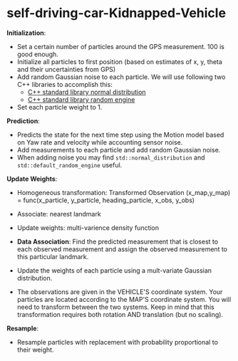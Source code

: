 # self-driving-car-Kidnapped-Vehicle


**Initialization**:
- Set a certain number of particles around the GPS measurement. 100 is good enough.
- Initialize all particles to first position (based on estimates of x, y, theta and their uncertainties from GPS)
- Add random Gaussian noise to each particle. We will use following two C++ libraries to accomplish this:
    - [C++ standard library normal distribution](http://en.cppreference.com/w/cpp/numeric/random/normal_distribution) 
    - [C++ standard library random engine](http://www.cplusplus.com/reference/random/default_random_engine/)
- Set each particle weight to 1. 

**Prediction**:
- Predicts the state for the next time step using the Motion model based on Yaw rate and velocity while accounting sensor noise.
- Add measurements to each particle and add random Gaussian noise.
- When adding noise you may find ```std::normal_distribution``` and ```std::default_random_engine``` useful.

**Update Weights**:
- Homogeneous transformation: Transformed Observation (x_map,y_map) = func(x_particle, y_particle, heading_particle, x_obs, y_obs)
- Associate: nearest landmark
- Update weights: multi-varience density function


- **Data Association**: Find the predicted measurement that is closest to each observed measurement and assign the observed measurement to this particular landmark.
- Update the weights of each particle using a mult-variate Gaussian distribution. 
- The observations are given in the VEHICLE'S coordinate system. Your particles are located according to the MAP'S coordinate system. You will need to transform between the two systems. Keep in mind that this transformation requires both rotation AND translation (but no scaling).  
  
**Resample**:
- Resample particles with replacement with probability proportional to their weight.
